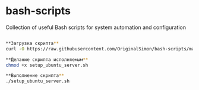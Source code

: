 # bash-scripts
Collection of useful Bash scripts for system automation and configuration

``` bash

**Загрузка скрипта**
curl -O https://raw.githubusercontent.com/OriginalSimon/bash-scripts/main/setup_ubuntu_server.sh

**Делание скрипта исполняемым**
chmod +x setup_ubuntu_server.sh

**Выполнение скрипта**
./setup_ubuntu_server.sh

```

